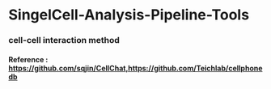 # SingelCell-Analysis-Pipeline-Tools
### cell-cell interaction method
#### Reference : https://github.com/sqjin/CellChat,https://github.com/Teichlab/cellphonedb
